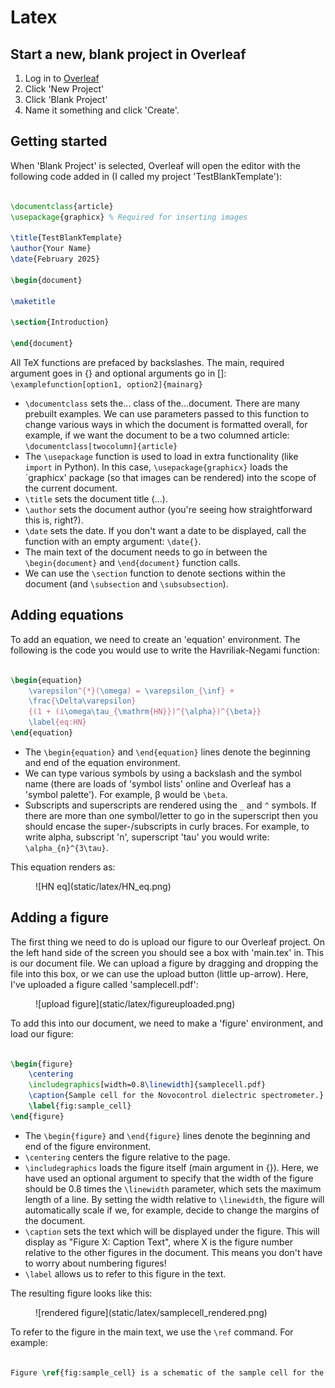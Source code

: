 # Latex

## Start a new, blank project in Overleaf

1. Log in to [Overleaf](https://www.overleaf.com)
2. Click 'New Project'
3. Click 'Blank Project'
4. Name it something and click 'Create'.

## Getting started

When 'Blank Project' is selected, Overleaf will open the editor with the following code added in (I called my project 'TestBlankTemplate'): 

``` latex

\documentclass{article}
\usepackage{graphicx} % Required for inserting images

\title{TestBlankTemplate}
\author{Your Name}
\date{February 2025}

\begin{document}

\maketitle

\section{Introduction}

\end{document}

```

All TeX functions are prefaced by backslashes. The main, required argument goes in {} and optional arguments go in []: `\examplefunction[option1, option2]{mainarg}`

- `\documentclass` sets the... class of the...document. There are many prebuilt examples. We can use parameters passed to this function to change various ways in which the document is formatted overall, for example, if we want the document to be a two columned article: `\documentclass[twocolumn]{article}`
- The `\usepackage` function is used to load in extra functionality (like `import` in Python). In this case, `\usepackage{graphicx}` loads the `graphicx' package (so that images can be rendered) into the scope of the current document. 
- `\title` sets the document title (...).
- `\author` sets the document author (you're seeing how straightforward this is, right?).
- `\date` sets the date. If you don't want a date to be displayed, call the function with an empty argument: `\date{}`.
- The main text of the document needs to go in between the `\begin{document}` and `\end{document}` function calls.
- We can use the `\section` function to denote sections within the document (and `\subsection` and `\subsubsection`). 

## Adding equations

To add an equation, we need to create an 'equation' environment. The following is the code you would use to write the Havriliak-Negami function: 

``` latex

\begin{equation}
    \varepsilon^{*}(\omega) = \varepsilon_{\inf} + 
    \frac{\Delta\varepsilon}
    {(1 + (i\omega\tau_{\mathrm{HN}})^{\alpha})^{\beta}}
    \label{eq:HN}
\end{equation}

```
- The `\begin{equation}` and `\end{equation}` lines denote the beginning and end of the equation environment. 
- We can type various symbols by using a backslash and the symbol name (there are loads of 'symbol lists' online and Overleaf has a 'symbol palette'). For example, β would be `\beta`.
- Subscripts and superscripts are rendered using the `_` and `^` symbols. If there are more than one symbol/letter to go in the superscript then you should encase the super-/subscripts in curly braces. For example, to write alpha, subscript 'n', superscript 'tau' you would write: `\alpha_{n}^{3\tau}`.


This equation renders as: 

<figure markdown>
![HN eq](static/latex/HN_eq.png)
</figure markdown>


## Adding a figure

The first thing we need to do is upload our figure to our Overleaf project. On the left hand side of the screen you should see a box with 'main.tex' in. This is our document file. We can upload a figure by dragging and dropping the file into this box, or we can use the upload button (little up-arrow). Here, I've uploaded a figure called 'samplecell.pdf': 

<figure markdown>
![upload figure](static/latex/figureuploaded.png)
</figure markdown>

To add this into our document, we need to make a 'figure' environment, and load our figure: 

``` latex

\begin{figure}
    \centering
    \includegraphics[width=0.8\linewidth]{samplecell.pdf}
    \caption{Sample cell for the Novocontrol dielectric spectrometer.}
    \label{fig:sample_cell}
\end{figure}

```

- The `\begin{figure}` and `\end{figure}` lines denote the beginning and end of the figure environment. 
- `\centering` centers the figure relative to the page. 
- `\includegraphics` loads the figure itself (main argument in {}). Here, we have used an optional argument to specify that the width of the figure should be 0.8 times the `\linewidth` parameter, which sets the maximum length of a line. By setting the width relative to `\linewidth`, the figure will automatically scale if we, for example, decide to change the margins of the document. 
- `\caption` sets the text which will be displayed under the figure. This will display as "Figure X: Caption Text", where X is the figure number relative to the other figures in the document. This means you don't have to worry about numbering figures!
- `\label` allows us to refer to this figure in the text. 

The resulting figure looks like this: 


<figure markdown>
![rendered figure](static/latex/samplecell_rendered.png)
</figure markdown>

To refer to the figure in the main text, we use the `\ref` command. For example: 

``` latex

Figure \ref{fig:sample_cell} is a schematic of the sample cell for the Novocontrol dielectric spectrometer.  

```